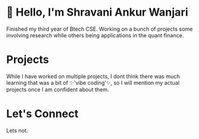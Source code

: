 # 👋 Hello, I'm Shravani Ankur Wanjari  

Finished my third year of Btech CSE. Working on a bunch of projects some involving research while others being applications in the quant finance.

# Projects
While I have worked on multiple projects, I dont think there was much learning that was a bit of ✨'vibe coding'✨, so I will mention my actual projects once I am confident about them.

# Let's Connect
Lets not.
